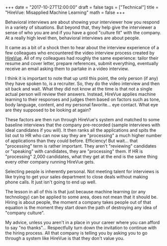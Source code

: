 +++
date = "2017-10-27T12:00:00"
draft = false
tags = ["Technical"]
title = "HireVue: Misapplied Machine Learning"
math = false
+++

Behavioral interviews are about showing your interviewer how you respond in a variety of situations. But beyond that, they help give the interviewer a sense of who you are and if you have a good "culture fit" with the company. At a really high level then, behavioral interviews are about people. 

It came as a bit of a shock then to hear about the interview experience of a few colleagues who encountered the video interview process created by [HireVue](https://www.hirevue.com/). All of my colleagues had roughly the same experience: tailor their resume and cover letter, prepare references, submit everything, eventually receive an email asking them to partake in a video interview. 

I think it is important to note that up until this point, the only person (if any) they have spoken to, is a recruiter. So, they do the video interview and then sit back and wait. What they did not know at the time is that not a single actual person will review their answers. Instead, HireVue applies machine learning to their responses and judges them based on factors such as tone, body language, content, and my personal favorite... eye contact. What eye are they supposed to be looking at again? 

These factors are then run through HireVue's system and matched to some baseline interviews that the company pre-recorded (sample interviews with ideal candidates if you will). It then ranks all the applications and spits the list out to HR who can now say they are "processing" a much higher number of applications than they could before. Efficiency! But wait... that "processing" term is rather important. They aren't "reviewing" candidates or "speaking" with candidates, they are "processing" them. If HR is "processing" 2,000 candidates, what they get at the end is the same thing every other company running HireVue gets. 

Selecting people is inherently personal. Not meeting talent for interviews is like trying to get your sales department to close deals without making phone calls. It just isn't going to end up well. 

The lesson in all of this is that just because machine learning (or any technology) can be applied to some area, does not mean that it should be. Hiring is about people, the moment a company takes people out of that equation is the moment they start down the path of destroying any idea of "company culture". 

My advice, unless you aren't in a place in your career where you can afford to say "no thanks"... Respectfully turn down the invitation to continue with the hiring process. All that company is telling you by asking you to go through a system like HireVue is that they don't value you. 